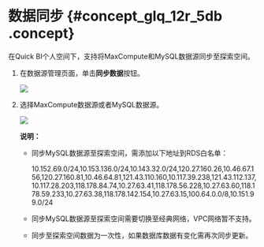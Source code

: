 # 数据同步 {#concept_glq_12r_5db .concept}

在Quick BI个人空间下，支持将MaxCompute和MySQL数据源同步至探索空间。

1.  在数据源管理页面，单击**同步数据**按钮。

    ![](http://static-aliyun-doc.oss-cn-hangzhou.aliyuncs.com/assets/img/9089/1315_zh-CN.png)

2.  选择MaxCompute数据源或者MySQL数据源。

    ![](http://static-aliyun-doc.oss-cn-hangzhou.aliyuncs.com/assets/img/9089/1316_zh-CN.png)

    **说明：** 

    -   同步MySQL数据源至探索空间，需添加以下地址到RDS白名单：

        10.152.69.0/24,10.153.136.0/24,10.143.32.0/24,120.27.160.26,10.46.67.156,120.27.160.81,10.46.64.81,121.43.110.160,10.117.39.238,121.43.112.137,10.117.28.203,118.178.84.74,10.27.63.41,118.178.56.228,10.27.63.60,118.178.59.233,10.27.63.38,118.178.142.154,10.27.63.15,100.64.0.0/8,10.151.99.0/24

    -   同步MySQL数据源至探索空间需要切换至经典网络，VPC网络暂不支持。
    -   同步至探索空间数据为一次性，如果数据库数据有变化需再次同步更新。

